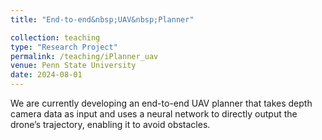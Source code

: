 ```yaml
---
title: "End-to-end&nbsp;UAV&nbsp;Planner"

collection: teaching
type: "Research Project"
permalink: /teaching/iPlanner_uav
venue: Penn State University
date: 2024-08-01
---
```


We are currently developing an end-to-end UAV planner that takes depth camera data as input and uses a neural network to directly output the drone’s trajectory, enabling it to avoid obstacles.
